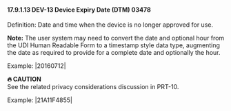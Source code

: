 #### 17.9.1.13 DEV-13 Device Expiry Date (DTM) 03478

Definition: Date and time when the device is no longer approved for use.

**Note:** The user system may need to convert the date and optional hour from the UDI Human Readable Form to a timestamp style data type, augmenting the date as required to provide for a complete date and optionally the hour.

Example: |20160712|

**🔥 CAUTION**\
See the related privacy considerations discussion in PRT-10.

Example: |21A11F4855|
